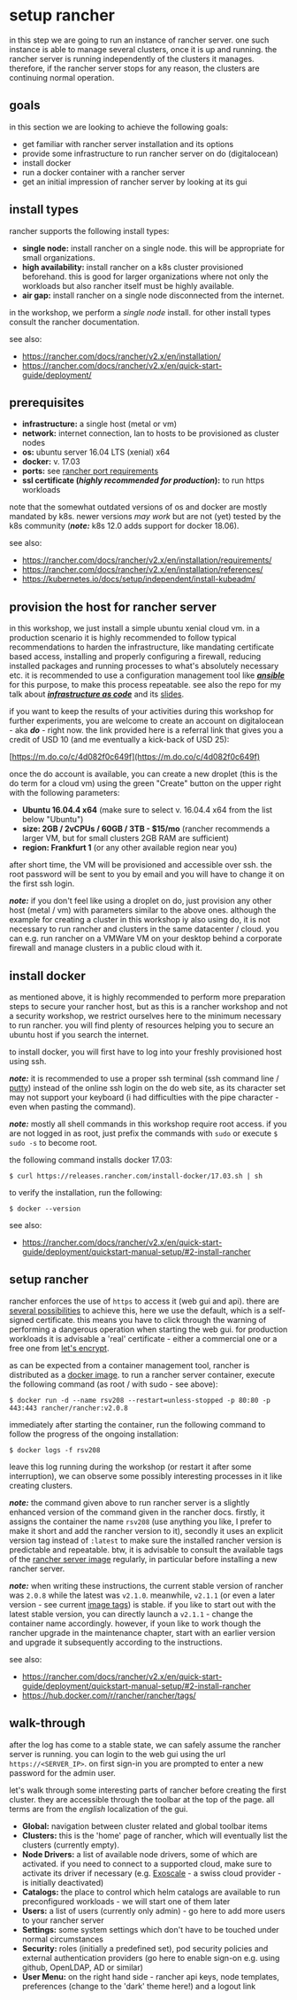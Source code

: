 
setup rancher
=============

in this step we are going to run an instance of rancher server. one such instance is able to manage several clusters, once it is up and running.
the rancher server is running independently of the clusters it manages. therefore, if the rancher server stops for any reason, the clusters
are continuing normal operation.

goals
-----

in this section we are looking to achieve the following goals:

* get familiar with rancher server installation and its options
* provide some infrastructure to run rancher server on do (digitalocean)
* install docker
* run a docker container with a rancher server
* get an initial impression of rancher server by looking at its gui

install types
-------------

rancher supports the following install types:

* **single node:** install rancher on a single node. this will be appropriate for small organizations.
* **high availability:** install rancher on a k8s cluster provisioned beforehand. this is good for larger organizations where not only the workloads but also rancher itself must be highly available.
* **air gap:** install rancher on a single node disconnected from the internet.

in the workshop, we perform a *single node* install. for other install types consult the rancher documentation.

see also:

* https://rancher.com/docs/rancher/v2.x/en/installation/
* https://rancher.com/docs/rancher/v2.x/en/quick-start-guide/deployment/

prerequisites
-------------

* **infrastructure:** a single host (metal or vm)
* **network:** internet connection, lan to hosts to be provisioned as cluster nodes 
* **os:** ubuntu server 16.04 LTS (xenial) x64
* **docker:** v. 17.03
* **ports:** see [rancher port requirements](https://rancher.com/docs/rancher/v2.x/en/installation/references/)
* **ssl certificate (*highly recommended for production*):** to run https workloads

note that the somewhat outdated versions of os and docker are mostly mandated by k8s. newer versions *may work* but are not (yet) tested
by the k8s community (***note:*** k8s 12.0 adds support for docker 18.06).

see also:

* https://rancher.com/docs/rancher/v2.x/en/installation/requirements/
* https://rancher.com/docs/rancher/v2.x/en/installation/references/
* https://kubernetes.io/docs/setup/independent/install-kubeadm/

provision the host for rancher server
-------------------------------------

in this workshop, we just install a simple ubuntu xenial cloud vm. in a production scenario it is highly recommended to
follow typical recommendations to harden the infrastructure, like mandating certificate based access, installing and
properly configuring a firewall, reducing installed packages and running processes to what's absolutely necessary etc.
it is recommended to use a configuration management tool like [***ansible***](https://www.ansible.com/)
for this purpose, to make this process repeatable. see also the repo for my talk about
[***infrastructure as code***](https://github.com/Remigius2011/iac) and its [slides](https://www.slideshare.net/remigius-stalder/iac-baselone17en).

if you want to keep the results of your activities during this workshop for further experiments, you are welcome to create
an account on digitalocean - aka ***do*** - right now. the link provided here is a referral link that gives you
a credit of USD 10 (and me eventually a kick-back of USD 25):

[https://m.do.co/c/4d082f0c649f](https://m.do.co/c/4d082f0c649f)

once the do account is available, you can create a new droplet (this is the do term for a cloud vm) using the green "Create" button
on the upper right with the following parameters:

* **Ubuntu 16.04.4 x64** (make sure to select v. 16.04.4 x64 from the list below "Ubuntu")
* **size: 2GB / 2vCPUs / 60GB / 3TB - $15/mo** (rancher recommends a larger VM, but for small clusters 2GB RAM are sufficient)
* **region: Frankfurt 1** (or any other available region near you)

after short time, the VM will be provisioned and accessible over ssh. the root password will be sent to you by email and you will have to change it on the first ssh login.

***note:*** if you don't feel like using a droplet on do, just provision any other host (metal / vm) with parameters similar to the above ones.
although the example for creating a cluster in this workshop iy also using do, it is not necessary to run rancher and clusters
in the same datacenter / cloud. you can e.g. run rancher on a VMWare VM on your desktop behind a corporate firewall and
manage clusters in a public cloud with it.

install docker
--------------

as mentioned above, it is highly recommended to perform more preparation steps to secure your rancher host, but as this
is a rancher workshop and not a security workshop, we restrict ourselves here to the minimum necessary to run rancher.
you will find plenty of resources helping you to secure an ubuntu host if you search the internet.

to install docker, you will first have to log into your freshly provisioned host using ssh.

***note:*** it is recommended to use a proper ssh terminal (ssh command line / [putty](https://www.putty.org/))
instead of the online ssh login on the do web site, as its character set may not support your keyboard
(i had difficulties with the pipe character - even when pasting the command).

***note:*** mostly all shell commands in this workshop require root access. if you are not logged in as root, just prefix the commands with `sudo` or execute `$ sudo -s` to become root.

the following command installs docker 17.03:

```
$ curl https://releases.rancher.com/install-docker/17.03.sh | sh
```

to verify the installation, run the following:

```
$ docker --version
```

see also:

* https://rancher.com/docs/rancher/v2.x/en/quick-start-guide/deployment/quickstart-manual-setup/#2-install-rancher

setup rancher
-------------

rancher enforces the use of `https` to access it (web gui and api). there are
[several possibilities](https://rancher.com/docs/rancher/v2.x/en/installation/single-node/#2-choose-an-ssl-option-and-install-rancher)
to achieve this, here we use the default, which is a self-signed certificate. this means you have to click through
the warning of performing a dangerous operation when starting the web gui. for production workloads it is advisable
a 'real' certificate - either a commercial one or a free one from [let's encrypt](https://letsencrypt.org/).

as can be expected from a container management tool, rancher is distributed as a [docker image](https://hub.docker.com/r/rancher/rancher/).
to run a rancher server container, execute the following command (as root / with sudo - see above):

```
$ docker run -d --name rsv208 --restart=unless-stopped -p 80:80 -p 443:443 rancher/rancher:v2.0.8
```

immediately after starting the container, run the following command to follow the progress of the ongoing installation:

```
$ docker logs -f rsv208
```

leave this log running during the workshop (or restart it after some interruption), we can observe some possibly interesting
processes in it like creating clusters.

***note:*** the command given above to run rancher server is a slightly enhanced version of the command given in the rancher docs.
firstly, it assigns the container the name `rsv208` (use anything you like, I prefer to make it short and add the rancher version to it),
secondly it uses an explicit version tag instead of `:latest` to make sure the installed rancher version is predictable and repeatable.
btw, it is advisable to consult the available tags of the [rancher server image](https://hub.docker.com/r/rancher/rancher/tags/)
regularly, in particular before installing a new rancher server.

***note:*** when writing these instructions, the current stable version of rancher was `2.0.8` while the latest was `v2.1.0`. meanwhile,
`v2.1.1` (or even a later version - see current [image tags](https://hub.docker.com/r/rancher/rancher/tags/)) is stable. if you like to
start out with the latest stable version, you can directly launch a `v2.1.1` - change the container name accordingly.
however, if youn like to work though the rancher upgrade in the maintenance chapter, start with an earlier version and upgrade
it subsequently according to the instructions.

see also:

* https://rancher.com/docs/rancher/v2.x/en/quick-start-guide/deployment/quickstart-manual-setup/#2-install-rancher
* https://hub.docker.com/r/rancher/rancher/tags/

walk-through
------------

after the log has come to a stable state, we can safely assume the rancher server is running.
you can login to the web gui using the url `https://<SERVER_IP>`. on first sign-in you are prompted to
enter a new password for the admin user.

let's walk through some interesting parts of rancher before creating the first cluster. they are accessible through the
toolbar at the top of the page. all terms are from the *english* localization of the gui.

* **Global:** navigation between cluster related and global toolbar items
* **Clusters:** this is the 'home' page of rancher, which will eventually list the clusters (currently empty).
* **Node Drivers:** a list of available node drivers, some of which are activated. if you need to connect to a supported cloud,
    make sure to activate its driver if necessary (e.g. [Exoscale](https://www.exoscale.com/) - a swiss cloud provider - is initially deactivated)
* **Catalogs:** the place to control which helm catalogs are available to run preconfigured workloads - we will start one of them later 
* **Users:** a list of users (currently only admin) - go here to add more users to your rancher server
* **Settings:** some system settings which don't have to be touched under normal circumstances
* **Security:** roles (initially a predefined set), pod security policies and external authentication providers (go here to enable sign-on e.g. using github, OpenLDAP, AD or similar)
* **User Menu:** on the right hand side - rancher api keys, node templates, preferences (change to the 'dark' theme here!) and a logout link
